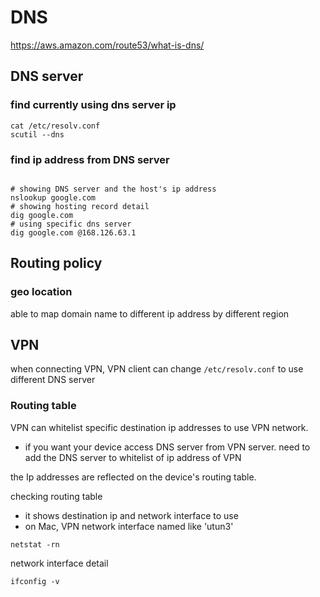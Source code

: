 # DNS
https://aws.amazon.com/route53/what-is-dns/

## DNS server

### find currently using dns server ip
````shell
cat /etc/resolv.conf
scutil --dns
````

### find ip address from DNS server
```shell

# showing DNS server and the host's ip address
nslookup google.com
# showing hosting record detail
dig google.com
# using specific dns server
dig google.com @168.126.63.1
```

## Routing policy
### geo location
able to map domain name to different ip address by different region 


## VPN
when connecting VPN, VPN client can change `/etc/resolv.conf` to use different DNS server

### Routing table
VPN can whitelist specific destination ip addresses to use VPN network.
- if you want your device access DNS server from VPN server. need to add the DNS server to whitelist of ip address of VPN

the Ip addresses are reflected on the device's routing table.

checking routing table
- it shows destination ip and network interface to use
- on Mac, VPN network interface named like 'utun3'
```shell
netstat -rn
```

network interface detail
```shell
ifconfig -v
```